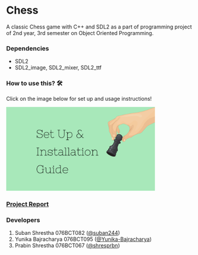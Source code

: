 # Chess
A classic Chess game with C++ and SDL2 as a part of programming project of 2nd year, 3rd semester on Object Oriented Programming.

### Dependencies
* SDL2
* SDL2_image, SDL2_mixer, SDL2_ttf

### How to use this? 🛠
Click on the image below for set up and usage instructions!

<p align="left"><a href = "https://github.com/Yunika-Bajracharya/Chess/blob/main/installation.md">
<img src = "./readme_assets/setup_installation.png" width="400"></a></p>

### [Project Report](https://github.com/Yunika-Bajracharya/Chess/blob/main/Project_Report.pdf)

### Developers
1. Suban Shrestha 076BCT082 ([@suban244](https://github.com/suban244))
2. Yunika Bajracharya 076BCT095 ([@Yunika-Bajracharya](https://github.com/Yunika-Bajracharya))
3. Prabin Shrestha 076BCT067 ([@shresprbn](https://github.com/shresprbn))

